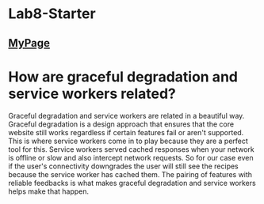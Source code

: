 # Lab8-Starter

## [MyPage](https://ahmad-180.github.io/Lab8_Starter/) 

# How are graceful degradation and service workers related?

Graceful degradation and service workers are related in a beautiful way. Graceful degradation is a design approach that ensures that the core website still works regardless if certain features fail or aren't supported. This is where service workers come in to play because they are a perfect tool for this. Service workers served cached responses when your network is offline or slow and also intercept network requests. So for our case even if the user's connectivity downgrades the user will still see the recipes because the service worker has cached them. The pairing of features with reliable feedbacks is what makes graceful degradation and service workers helps make that happen.
